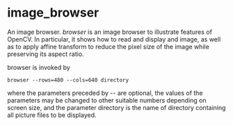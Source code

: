 # image_browser
An image browser.
*browser* is an image browser to illustrate features of OpenCV.  In particular,
it shows how to read and display and image, as well as to apply affine transform
to reduce the pixel size of the image while preserving its aspect ratio.

browser is invoked by

	browser --rows=480 --cols=640 directory

where the parameters preceded by -- are optional, the values of the parameters
may be changed to other suitable numbers depending on screen size, and the
parameter directory is the name of directory containing all picture files to
be displayed.
